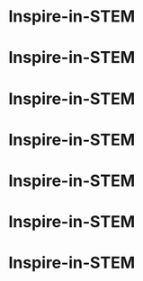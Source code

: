 # Inspire-in-STEM # 
# Inspire-in-STEM
# Inspire-in-STEM
# Inspire-in-STEM
# Inspire-in-STEM
# Inspire-in-STEM
# Inspire-in-STEM
